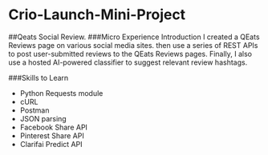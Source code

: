 # Crio-Launch-Mini-Project
##Qeats Social Review.
###Micro Experience Introduction
I created a QEats Reviews page on various social media sites.
then use a series of REST APIs to post user-submitted reviews to the QEats Reviews pages.
Finally, I also use a hosted AI-powered classifier to suggest relevant review hashtags.

###Skills to Learn
* Python Requests module
* cURL
* Postman
* JSON parsing
* Facebook Share API
* Pinterest Share API
* Clarifai Predict API
